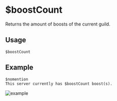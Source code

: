 # $boostCount
Returns the amount of boosts of the current guild.

## Usage
```
$boostCount
```

## Example
```
$nomention
This server currently has $boostCount boost(s).
```
![example](https://user-images.githubusercontent.com/94063167/198893356-f83b323d-ccaf-466e-9966-81f8ef042970.png)